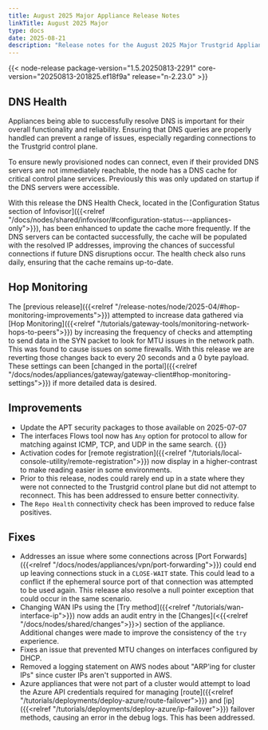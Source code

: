 ```yaml
---
title: August 2025 Major Appliance Release Notes
linkTitle: August 2025 Major
type: docs
date: 2025-08-21
description: "Release notes for the August 2025 Major Trustgrid Appliance release"
---
```

{{< node-release package-version="1.5.20250813-2291" core-version="20250813-201825.ef18f9a" release="n-2.23.0" >}}

## DNS Health
Appliances being able to successfully resolve DNS is important for their overall functionality and reliability. Ensuring that DNS queries are properly handled can prevent a range of issues, especially regarding connections to the Trustgrid control plane. 

To ensure newly provisioned nodes can connect, even if their provided DNS servers are not immediately reachable, the node has a DNS cache for critical control plane services. Previously this was only updated on startup if the DNS servers were accessible.  

With this release the DNS Health Check, located in the [Configuration Status section of Infovisor]({{<relref "/docs/nodes/shared/infovisor/#configuration-status---appliances-only">}}), has been enhanced to update the cache more frequently. If the DNS servers can be contacted successfully, the cache will be populated with the resolved IP addresses, improving the chances of successful connections if future DNS disruptions occur. The health check also runs daily, ensuring that the cache remains up-to-date.

## Hop Monitoring 
The [previous release]({{<relref "/release-notes/node/2025-04/#hop-monitoring-improvements">}}) attempted to increase data gathered via [Hop Monitoring]({{<relref "/tutorials/gateway-tools/monitoring-network-hops-to-peers">}}) by increasing the frequency of checks and attempting to send data in the SYN packet to look for MTU issues in the network path.  This was found to cause issues on some firewalls. With this release we are reverting those changes back to every 20 seconds and a 0 byte payload.  These settings can been [changed in the portal]({{<relref "/docs/nodes/appliances/gateway/gateway-client#hop-monitoring-settings">}}) if more detailed data is desired.


## Improvements
- Update the APT security packages to those available on 2025-07-07
- The interfaces Flows tool now has `Any` option for protocol to allow for matching against ICMP, TCP, and UDP in the same search. {{<tgimg src="flows-any-protocol.png" width="60%" caption="Set Protocol to `Any`" >}}
- Activation codes for [remote registration]({{<relref "/tutorials/local-console-utility/remote-registration">}}) now display in a higher-contrast to make reading easier in some environments.
- Prior to this release, nodes could rarely end up in a state where they were not connected to the Trustgrid control plane but did not attempt to reconnect. This has been addressed to ensure better connectivity.
- The `Repo Health` connectivity check has been improved to reduce false positives. 

## Fixes
- Addresses an issue where some connections across [Port Forwards]({{<relref "/docs/nodes/appliances/vpn/port-forwarding">}}) could end up leaving connections stuck in a `CLOSE-WAIT` state. This could lead to a conflict if the ephemeral source port of that connection was attempted to be used again. This release also resolve a null pointer exception that could occur in the same scenario.
- Changing WAN IPs using the [Try method]({{<relref "/tutorials/wan-interface-ip">}}) now adds an audit entry in the [Changes](<{{<relref "/docs/nodes/shared/changes">}}>) section of the appliance. Additional changes were made to improve the consistency of the `try` experience.
- Fixes an issue that prevented MTU changes on interfaces configured by DHCP.
- Removed a logging statement on AWS nodes about "ARP'ing for cluster IPs" since custer IPs aren't supported in AWS.
- Azure appliances that were not part of a cluster would attempt to load the Azure API credentials required for managing [route]({{<relref "/tutorials/deployments/deploy-azure/route-failover">}}) and [ip]({{<relref "/tutorials/deployments/deploy-azure/ip-failover">}}) failover methods, causing an error in the debug logs.  This has been addressed.

